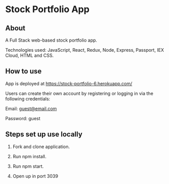 # Stock Portfolio App

## About

A Full Stack web-based stock portfolio app.

Technologies used: JavaScript, React, Redux, Node, Express, Passport, IEX Cloud, HTML and CSS. 

## How to use

App is deployed at https://stock-portfolio-6.herokuapp.com/

Users can create their own account by registering or logging in via the following credentials: 

Email: guest@email.com

Password: guest

## Steps set up use locally

1. Fork and clone application.

2. Run npm install. 

3. Run npm start.

4. Open up in port 3039
